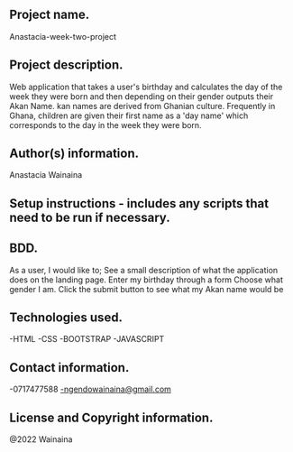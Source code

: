 ## Project name.
Anastacia-week-two-project
## Project description.
Web application that takes a user's birthday and calculates the day of the week they were born and then depending on their gender outputs their Akan Name. kan names are derived from Ghanian culture. Frequently in Ghana, children are given their first name as a 'day name' which corresponds to the day in the week they were born.
## Author(s) information.
Anastacia Wainaina
## Setup instructions - includes any scripts that need to be run if necessary.

## BDD.
As a user, I would like to;
See a  small description of what the application does on the landing page.
Enter my birthday through a form 
Choose what gender I am.
Click the submit button to see what my Akan name would be

## Technologies used.
-HTML
-CSS
-BOOTSTRAP
-JAVASCRIPT
## Contact information.
-0717477588
-ngendowainaina@gmail.com
## License and Copyright information.
@2022 Wainaina
